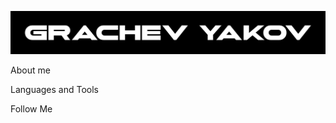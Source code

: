 ![Header](https://github.com/gra4evyakov/gra4evyakov/blob/main/assets/image.png)

About me

Languages and Tools

Follow Me